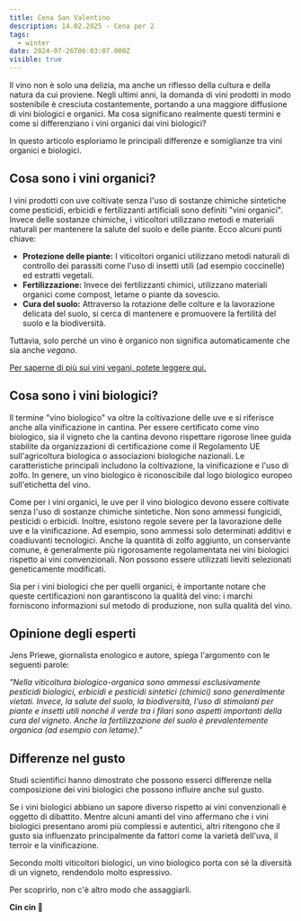 ```yaml
---
title: Cena San Valentino
description: 14.02.2025 - Cena per 2
tags:
  - winter
date: 2024-07-26T06:03:07.000Z
visible: true
---
```


Il vino non è solo una delizia, ma anche un riflesso della cultura e della natura da cui proviene. Negli ultimi anni, la domanda di vini prodotti in modo sostenibile è cresciuta costantemente, portando a una maggiore diffusione di vini biologici e organici. Ma cosa significano realmente questi termini e come si differenziano i vini organici dai vini biologici?

In questo articolo esploriamo le principali differenze e somiglianze tra vini organici e biologici.

## Cosa sono i vini organici?

I vini prodotti con uve coltivate senza l'uso di sostanze chimiche sintetiche come pesticidi, erbicidi e fertilizzanti artificiali sono definiti "vini organici". Invece delle sostanze chimiche, i viticoltori utilizzano metodi e materiali naturali per mantenere la salute del suolo e delle piante. Ecco alcuni punti chiave:

- **Protezione delle piante:** I viticoltori organici utilizzano metodi naturali di controllo dei parassiti come l'uso di insetti utili (ad esempio coccinelle) ed estratti vegetali.
- **Fertilizzazione:** Invece dei fertilizzanti chimici, utilizzano materiali organici come compost, letame o piante da sovescio.
- **Cura del suolo:** Attraverso la rotazione delle colture e la lavorazione delicata del suolo, si cerca di mantenere e promuovere la fertilità del suolo e la biodiversità.

Tuttavia, solo perché un vino è organico non significa automaticamente che sia anche _vegano_.

[Per saperne di più sui vini vegani, potete leggere qui. ](/it/blog/wines/vegan-wines)

## Cosa sono i vini biologici?

Il termine "vino biologico" va oltre la coltivazione delle uve e si riferisce anche alla vinificazione in cantina. Per essere certificato come vino biologico, sia il vigneto che la cantina devono rispettare rigorose linee guida stabilite da organizzazioni di certificazione come il Regolamento UE sull'agricoltura biologica o associazioni biologiche nazionali. Le caratteristiche principali includono la coltivazione, la vinificazione e l'uso di zolfo. In genere, un vino biologico è riconoscibile dal logo biologico europeo sull'etichetta del vino.

Come per i vini organici, le uve per il vino biologico devono essere coltivate senza l'uso di sostanze chimiche sintetiche. Non sono ammessi fungicidi, pesticidi o erbicidi. Inoltre, esistono regole severe per la lavorazione delle uve e la vinificazione. Ad esempio, sono ammessi solo determinati additivi e coadiuvanti tecnologici. Anche la quantità di zolfo aggiunto, un conservante comune, è generalmente più rigorosamente regolamentata nei vini biologici rispetto ai vini convenzionali. Non possono essere utilizzati lieviti selezionati geneticamente modificati.

Sia per i vini biologici che per quelli organici, è importante notare che queste certificazioni non garantiscono la qualità del vino: i marchi forniscono informazioni sul metodo di produzione, non sulla qualità del vino.

## Opinione degli esperti

Jens Priewe, giornalista enologico e autore, spiega l'argomento con le seguenti parole:

_"Nella viticoltura biologico-organica sono ammessi esclusivamente pesticidi biologici, erbicidi e pesticidi sintetici (chimici) sono generalmente vietati. Invece, la salute del suolo, la biodiversità, l'uso di stimolanti per piante e insetti utili nonché il verde tra i filari sono aspetti importanti della cura del vigneto. Anche la fertilizzazione del suolo è prevalentemente organica (ad esempio con letame)."_

## Differenze nel gusto

Studi scientifici hanno dimostrato che possono esserci differenze nella composizione dei vini biologici che possono influire anche sul gusto.

Se i vini biologici abbiano un sapore diverso rispetto ai vini convenzionali è oggetto di dibattito. Mentre alcuni amanti del vino affermano che i vini biologici presentano aromi più complessi e autentici, altri ritengono che il gusto sia influenzato principalmente da fattori come la varietà dell'uva, il terroir e la vinificazione.

Secondo molti viticoltori biologici, un vino biologico porta con sé la diversità di un vigneto, rendendolo molto espressivo.

Per scoprirlo, non c'è altro modo che assaggiarli.

**Cin cin 🍷**
